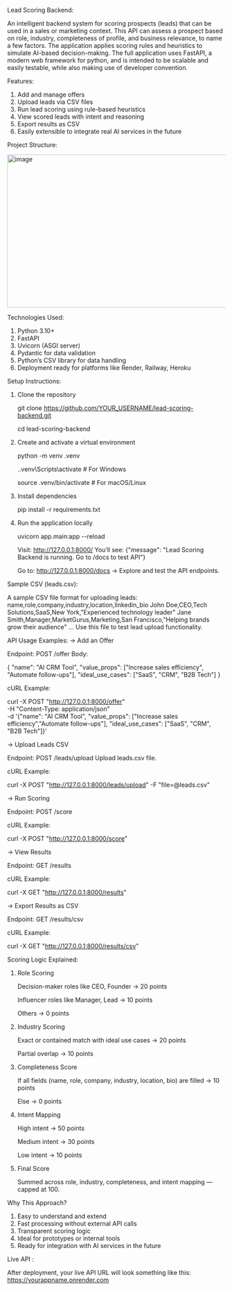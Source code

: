 Lead Scoring Backend:

An intelligent backend system for scoring prospects (leads) that can be used in a sales or marketing context. This API can assess a prospect based on role, industry, completeness of profile, and business relevance, to name a few factors. The application applies scoring rules and heuristics to simulate AI-based decision-making. 
The full application uses FastAPI, a modern web framework for python, and is intended to be scalable and easily testable, while also making use of developer convention.

Features:

 1. Add and manage offers
 2. Upload leads via CSV files
 3. Run lead scoring using rule-based heuristics
 4. View scored leads with intent and reasoning
 5. Export results as CSV
 6. Easily extensible to integrate real AI services in the future

Project Structure:

<img width="678" height="353" alt="image" src="https://github.com/user-attachments/assets/2860ac02-866d-405f-81b9-0e027f181a80" />


Technologies Used:

1. Python 3.10+
2. FastAPI
3. Uvicorn (ASGI server)
4. Pydantic for data validation
5. Python’s CSV library for data handling
6. Deployment ready for platforms like Render, Railway, Heroku

Setup Instructions:

1. Clone the repository
   
    git clone https://github.com/YOUR_USERNAME/lead-scoring-backend.git

    cd lead-scoring-backend

2. Create and activate a virtual environment

     python -m venv .venv

     .\.venv\Scripts\activate  # For Windows

     source .venv/bin/activate  # For macOS/Linux

3. Install dependencies

      pip install -r requirements.txt

4. Run the application locally

      uvicorn app.main:app --reload


      Visit: http://127.0.0.1:8000/
      You’ll see: {"message": "Lead Scoring Backend is running. Go to /docs to    test API"}

      Go to: http://127.0.0.1:8000/docs → Explore and test the API endpoints.


Sample CSV (leads.csv):

A sample CSV file format for uploading leads:
name,role,company,industry,location,linkedin_bio
John Doe,CEO,Tech Solutions,SaaS,New York,"Experienced technology leader"
Jane Smith,Manager,MarketGurus,Marketing,San Francisco,"Helping brands grow their audience"
... 
Use this file to test lead upload functionality.

API Usage Examples: 
-> Add an Offer

Endpoint: POST /offer
Body:

{
  "name": "AI CRM Tool",
  "value_props": ["Increase sales efficiency", "Automate follow-ups"],
  "ideal_use_cases": ["SaaS", "CRM", "B2B Tech"]
}


cURL Example:

curl -X POST "http://127.0.0.1:8000/offer" \
-H "Content-Type: application/json" \
-d '{"name": "AI CRM Tool", "value_props": ["Increase sales efficiency","Automate follow-ups"], "ideal_use_cases": ["SaaS", "CRM", "B2B Tech"]}'

-> Upload Leads CSV

Endpoint: POST /leads/upload
Upload leads.csv file.

cURL Example:

curl -X POST "http://127.0.0.1:8000/leads/upload" -F "file=@leads.csv"

-> Run Scoring

Endpoint: POST /score

cURL Example:

curl -X POST "http://127.0.0.1:8000/score"

-> View Results

Endpoint: GET /results

cURL Example:

curl -X GET "http://127.0.0.1:8000/results"

-> Export Results as CSV

Endpoint: GET /results/csv

cURL Example:

curl -X GET "http://127.0.0.1:8000/results/csv"


Scoring Logic Explained:
  1. Role Scoring

     Decision-maker roles like CEO, Founder → 20 points

     Influencer roles like Manager, Lead → 10 points

     Others → 0 points

  2. Industry Scoring

     Exact or contained match with ideal use cases → 20 points

     Partial overlap → 10 points

  3. Completeness Score

     If all fields (name, role, company, industry, location, bio) are filled → 10 points

     Else → 0 points

  4. Intent Mapping

     High intent → 50 points

     Medium intent → 30 points

     Low intent → 10 points

  5. Final Score

     Summed across role, industry, completeness, and intent mapping — capped at 100.

Why This Approach?

 1. Easy to understand and extend
 2. Fast processing without external API calls
 3. Transparent scoring logic
 4. Ideal for prototypes or internal tools
 5. Ready for integration with AI services in the future

Live API :

After deployment, your live API URL will look something like this:
    https://yourappname.onrender.com


